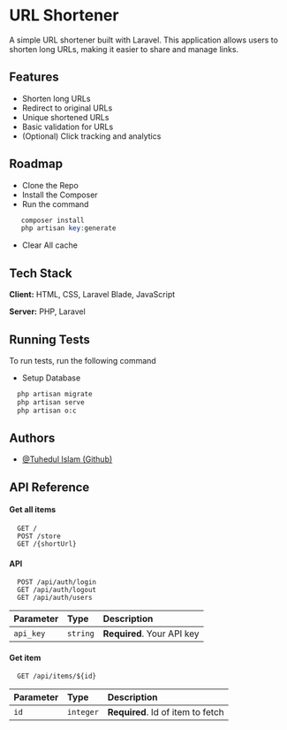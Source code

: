 # URL Shortener

A simple URL shortener built with Laravel. This application allows users to shorten long URLs, making it easier to share and manage links.


## Features

- Shorten long URLs
- Redirect to original URLs
- Unique shortened URLs
- Basic validation for URLs
- (Optional) Click tracking and analytics


## Roadmap

- Clone the Repo
- Install the Composer
- Run the command
 ```PHP
    composer install
    php artisan key:generate
```
- Clear All cache


## Tech Stack

**Client:** HTML, CSS, Laravel Blade, JavaScript

**Server:** PHP, Laravel


## Running Tests

To run tests, run the following command

- Setup Database
```bash
  php artisan migrate
  php artisan serve
  php artisan o:c
```


## Authors

- [@Tuhedul Islam (Github)](https://github.com/Tuhedul-Islam)

## API Reference

#### Get all items

```http
  GET /
  POST /store 
  GET /{shortUrl}
```

#### API

```http
  POST /api/auth/login
  GET /api/auth/logout
  GET /api/auth/users
```

| Parameter | Type     | Description                |
| :-------- | :------- | :------------------------- |
| `api_key` | `string` | **Required**. Your API key |

#### Get item

```http
  GET /api/items/${id}
```

| Parameter | Type      | Description                       |
| :-------- |:----------| :-------------------------------- |
| `id`      | `integer` | **Required**. Id of item to fetch |


